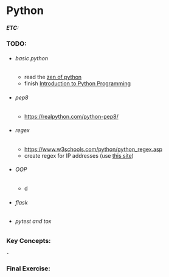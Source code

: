 # Python
##### ETC: 

### TODO:
-   ###### basic python
    - read the [zen of python](https://en.wikipedia.org/wiki/Zen_of_Python)
    - finish [Introduction to Python Programming](https://click.linksynergy.com/deeplink?id=vedj0cWlu2Y&mid=39197&u1=ddfreepython2&murl=https%3A%2F%2Fwww.udemy.com%2Fcourse%2Fpythonforbeginnersintro%2F)
-   ###### pep8
    - https://realpython.com/python-pep8/
-   ###### regex
    - https://www.w3schools.com/python/python_regex.asp
    - create regex for IP addresses (use [this site](https://regex101.com))
-   ###### OOP
    - d
-   ###### flask
-   ###### pytest and tox

### Key Concepts:
    - 
    
### Final Exercise: